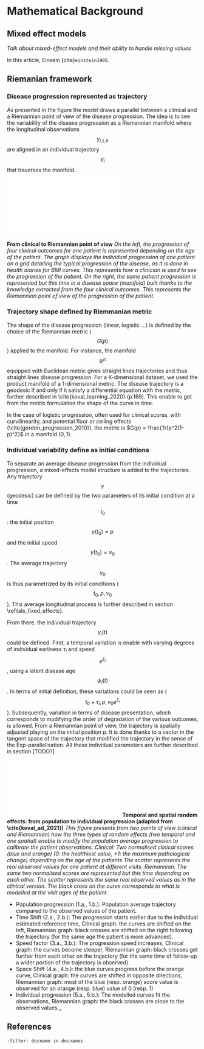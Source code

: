 # Mathematical Background

## Mixed effect models

*Talk about mixed-effect models and their ability to handle missing values*


In this article, Einsein {cite}`einstein1905`.
## Riemanian framework

### Disease progression represented as trajectory
As presented in the figure the model draws a parallel between a clinical and a Riemannian point of view of the disease progression. The idea is to see the variability of the disease progression as a Riemannian manifold where the longitudinal observations $$y_{i,j,k}$$  are aligned in an individual trajectory $$\gamma_i$$ that traverses the manifold. 


![intuition](./_static/images/intuition.pdf)

__From clinical to Riemannian point of view__
_On the left, the progression of four clinical outcomes for one patient is represented depending on the age of the patient. The graph displays the individual progression of one patient on a grid detailing the typical progression of the disease, as it is done in health diaries for BMI curves. This represents how a clinician is used to see the progression of the patient. On the right, the same patient progression is represented but this time in a disease space (manifold) built thanks to the knowledge extracted from the four clinical outcomes. This represents the Riemannian point of view of the progression of the patient._

### Trajectory shape defined by Riemmanian metric
The shape of the disease progression (linear, logistic ...) is defined by the choice of the Riemannian metric ($$G(p)$$) applied to the manifold. For instance, the manifold $$\mathbb{R}^n$$ equipped with Euclidean metric gives straight lines trajectories and thus straight lines disease progression.  For a K-dimensional dataset, we used the product manifold of a 1-dimensional metric. The disease trajectory is a geodesic if and only if it satisfy a differential equation with the metric, further described in \cite{koval_learning_2020} (p.169). This enable to get from the metric formulation the shape of the curve in time.

In the case of logistic progression, often used for clinical scores, with curvilinearity, and potential floor or ceiling effects (\cite{gordon_progression_2010}), the metric is $G(p) = \frac{1}{p^2(1-p)^2}$ in a manifold $(0, 1)$.


### Individual variability define as initial conditions
To separate an average disease progression from the individual progression, a mixed-effects model structure is added to the trajectories.  Any trajectory $$\gamma$$ (geodesic) can be defined by the two parameters of its initial condition at a time $$t_0$$: the initial position $$\gamma(t_0) = p$$ and the initial speed $$\dot{\gamma}(t_0) = v_0$$. The average trajectory  $$\gamma_0$$ is thus parametrized by its initial conditions ($$t_0, p, v_0$$). This average longitudinal process is further described in section \ref{als_fixed_effects}.

From there, the individual trajectory $$\gamma_i(t)$$ could be defined. First, a temporal variation is enable with varying degrees of individual earliness $\tau_i$ and speed $$e^{\xi_i}$$, using a latent disease age $$\psi_i(t)$$. In terms of initial definition, these variations could be seen as ($$t_0 + \tau_i, p, v_0e^{\xi_i}$$). Subsequently, variation in terms of disease presentation, which corresponds to modifying the order of degradation of the various outcomes, is allowed. From a Riemannian point of view, the trajectory is spatially adjusted playing on the initial position $p$. It is done thanks to a vector in the tangent space of the trajectory that modified the trajectory in the sense of the Exp-parallelisation. All these individual parameters are further described in section [TODO?]


![intuition](./_static/images/pop_to_ind.pdf)
__Temporal and spatial random effects: from population to individual progression (adapted from \cite{koval_ad_2021})__
_This figure presents from two points of view (clinical and Riemannian) how the three types of random effects (two temporal and one spatial) enable to modify the population average progression to calibrate the patient observations. Clinical: Two normalised clinical scores (blue and orange) (0: the healthiest value, +1: the maximum pathological change) depending on the age of the patients The scatter represents the real observed values for one patient at different visits. Riemannian: The same two normalised scores are represented but this time depending on each other. The scatter represents the same real observed values as in the clinical version. The black cross on the curve corresponds to what is modelled at the visit ages of the patient._
- Population progression (1.a., 1.b.): Population average trajectory compared to the observed values of the patient. 
- Time Shift (2.a., 2.b.): The progression starts earlier due to the individual estimated reference time, Clinical graph: the curves are shifted on the left, Riemannian graph: black crosses are shifted on the right following the trajectory (for the same age the patient is more advanced).
- Speed factor (3.a., 3.b.): The progression speed increases, Clinical graph: the curves become steeper, Riemannian graph: black crosses get further from each other on the trajectory (for the same time of follow-up a wider portion of the trajectory is observed).
- Space Shift (4.a., 4.b.): the blue curves progress before the orange curve, Clinical graph: the curves are shifted in opposite directions, Riemannian graph: most of the blue (resp. orange) score value is observed for an orange (resp. blue) value of 0 (resp. 1)
- Individual progression (5.a., 5.b.): The modelled curves fit the observations, Riemannian graph: the black crosses are close to the observed values._

## References

```{bibliography}
:filter: docname in docnames
```